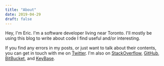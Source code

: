 ```yaml
---
title: "About"
date: 2019-04-29
draft: false
---
```


Hey, I'm Eric. I'm a software developer living near Toronto. I'll mostly be using this blog to write about code I find useful and/or interesting.

If you find any errors in my posts, or just want to talk about their contents, you can get in touch with me on [Twitter](https://twitter.com/epalm). I'm also on [StackOverflow](https://stackoverflow.com/users/466011/epalm), [GitHub](https://github.com/epalm), [BitBucket](https://bitbucket.com/epalm), and [KeyBase](https://keybase.io/epalm).
